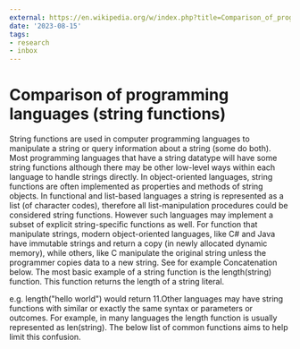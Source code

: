 ```yaml
---
external: https://en.wikipedia.org/w/index.php?title=Comparison_of_programming_languages_(string_functions)&oldid=1161065332#Concatenation
date: '2023-08-15'
tags:
- research
- inbox
---
```


# Comparison of programming languages (string functions)

String functions are used in computer programming languages to manipulate a string or query information about a string (some do both).
Most programming languages that have a string datatype will have some string functions although there may be other low-level ways within each language to handle strings directly. In object-oriented languages, string functions are often implemented as properties and methods of string objects. In functional and list-based languages a string is represented as a list (of character codes), therefore all list-manipulation procedures could be considered string functions. However such languages may implement a subset of explicit string-specific functions as well.
For function that manipulate strings, modern object-oriented languages, like C# and Java have immutable strings and return a copy (in newly allocated dynamic memory), while others, like C manipulate the original string unless the programmer copies data to a new string. See for example Concatenation below.
The most basic example of a string function is the length(string) function. This function returns the length of a string literal.

e.g. length("hello world") would return 11.Other languages may have string functions with similar or exactly the same syntax or parameters or outcomes. For example, in many languages the length function is usually represented as len(string).  The below list of common functions aims to help limit this confusion.
